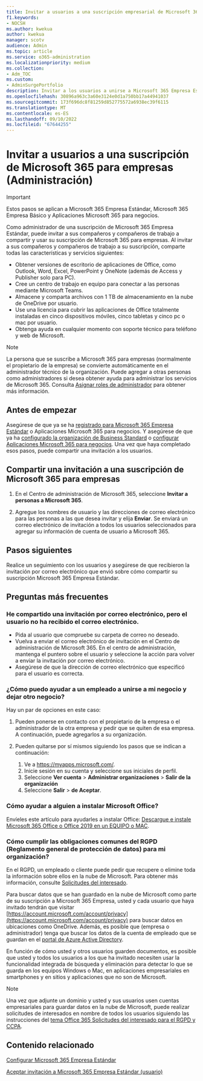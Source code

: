 ```yaml
---
title: Invitar a usuarios a una suscripción empresarial de Microsoft 365
f1.keywords:
- NOCSH
ms.author: kwekua
author: kwekua
manager: scotv
audience: Admin
ms.topic: article
ms.service: o365-administration
ms.localizationpriority: medium
ms.collection:
- Adm_TOC
ms.custom:
- AdminSurgePortfolio
description: Invitar a los usuarios a unirse a Microsoft 365 Empresa Estándar organización
ms.openlocfilehash: 30896a963c3a60e3124e0d1a750bb17a44941037
ms.sourcegitcommit: 173f696dc8f81259d852775572a6938ec39f6115
ms.translationtype: MT
ms.contentlocale: es-ES
ms.lasthandoff: 09/10/2022
ms.locfileid: "67644255"
---
```

# <a name="invite-users-to-a-microsoft-365-for-business-subscription-admin"></a>Invitar a usuarios a una suscripción de Microsoft 365 para empresas (Administración)

> [!IMPORTANT]
> Estos pasos se aplican a Microsoft 365 Empresa Estándar, Microsoft 365 Empresa Básico y Aplicaciones Microsoft 365 para negocios.

Como administrador de una suscripción de Microsoft 365 Empresa Estándar, puede invitar a sus compañeros y compañeros de trabajo a compartir y usar su suscripción de Microsoft 365 para empresas. Al invitar a sus compañeros y compañeros de trabajo a su suscripción, comparte todas las características y servicios siguientes:

- Obtener versiones de escritorio de aplicaciones de Office, como Outlook, Word, Excel, PowerPoint y OneNote (además de Access y Publisher solo para PC).
- Cree un centro de trabajo en equipo para conectar a las personas mediante Microsoft Teams.
- Almacene y comparta archivos con 1 TB de almacenamiento en la nube de OneDrive por usuario.
- Use una licencia para cubrir las aplicaciones de Office totalmente instaladas en cinco dispositivos móviles, cinco tabletas y cinco pc o mac por usuario.
- Obtenga ayuda en cualquier momento con soporte técnico para teléfono y web de Microsoft.

> [!Note]
> La persona que se suscribe a Microsoft 365 para empresas (normalmente el propietario de la empresa) se convierte automáticamente en el administrador técnico de la organización. Puede agregar a otras personas como administradores si desea obtener ayuda para administrar los servicios de Microsoft 365. Consulta [Asignar roles de administrador](../add-users/assign-admin-roles.md) para obtener más información.

## <a name="before-you-begin"></a>Antes de empezar

Asegúrese de que ya se ha [registrado para Microsoft 365 Empresa Estándar](signup-business-standard.md) o Aplicaciones Microsoft 365 para negocios. Y asegúrese de que ya ha [configurado la organización de Business Standard](../setup/setup-business-standard.md) o [configurar Aplicaciones Microsoft 365 para negocios](../setup/setup-apps-for-business.md). Una vez que haya completado esos pasos, puede compartir una invitación a los usuarios.

## <a name="share-an-invitation-to-a-microsoft-365-for-business-subscription"></a>Compartir una invitación a una suscripción de Microsoft 365 para empresas

1. En el Centro de administración de Microsoft 365, seleccione **Invitar a personas a Microsoft 365**.

2. Agregue los nombres de usuario y las direcciones de correo electrónico para las personas a las que desea invitar y elija **Enviar**. Se enviará un correo electrónico de invitación a todos los usuarios seleccionados para agregar su información de cuenta de usuario a Microsoft 365.

## <a name="next-steps"></a>Pasos siguientes

Realice un seguimiento con los usuarios y asegúrese de que recibieron la invitación por correo electrónico que envió sobre cómo compartir su suscripción Microsoft 365 Empresa Estándar.

## <a name="frequently-asked-questions"></a>Preguntas más frecuentes

### <a name="i-shared-an-email-invite-but-the-user-didnt-receive-the-email"></a>He compartido una invitación por correo electrónico, pero el usuario no ha recibido el correo electrónico.

- Pida al usuario que compruebe su carpeta de correo no deseado.
- Vuelva a enviar el correo electrónico de invitación en el Centro de administración de Microsoft 365. En el centro de administración, mantenga el puntero sobre el usuario y seleccione la acción para volver a enviar la invitación por correo electrónico.
- Asegúrese de que la dirección de correo electrónico que especificó para el usuario es correcta.

### <a name="how-can-i-help-an-employee-join-my-business-and-leave-another-business"></a>¿Cómo puedo ayudar a un empleado a unirse a mi negocio y dejar otro negocio?

Hay un par de opciones en este caso:  

1. Pueden ponerse en contacto con el propietario de la empresa o el administrador de la otra empresa y pedir que se quiten de esa empresa. A continuación, puede agregarlos a su organización.  

2. Pueden quitarse por sí mismos siguiendo los pasos que se indican a continuación:

    1. Ve a https://myapps.microsoft.com/.
    2. Inicie sesión en su cuenta y seleccione sus iniciales de perfil.
    3. Seleccione **Ver cuenta** > **Administrar organizaciones** > **Salir de la organización**
    4. Seleccione **Salir** > **de Aceptar**.

### <a name="how-do-i-help-someone-install-microsoft-office"></a>Cómo ayudar a alguien a instalar Microsoft Office?

Envíeles este artículo para ayudarles a instalar Office: [Descargue e instale Microsoft 365 Office o Office 2019 en un EQUIPO o MAC](https://support.microsoft.com/office/download-and-install-or-reinstall-microsoft-365-or-office-2019-on-a-pc-or-mac-4414eaaf-0478-48be-9c42-23adc4716658).

### <a name="how-do-i-meet-common-gdpr-general-data-protection-regulation-obligations-for-my-organization"></a>Cómo cumplir las obligaciones comunes del RGPD (Reglamento general de protección de datos) para mi organización?

En el RGPD, un empleado o cliente puede pedir que recupere o elimine toda la información sobre ellos en la nube de Microsoft. Para obtener más información, consulte [Solicitudes del interesado](/compliance/regulatory/gdpr-data-subject-requests).

Para buscar datos que se han guardado en la nube de Microsoft como parte de su suscripción a Microsoft 365 Empresa, usted y cada usuario que haya invitado tendrán que visitar [https://account.microsoft.com/account/privacy](https://account.microsoft.com/account/privacy) para buscar datos en ubicaciones como OneDrive.  Además, es posible que (empresa o administrador) tenga que buscar los datos de la cuenta de empleado que se guardan en el [portal de Azure Active Directory](/compliance/regulatory/gdpr-dsr-office365).

En función de cómo usted y otros usuarios guarden documentos, es posible que usted y todos los usuarios a los que ha invitado necesiten usar la funcionalidad integrada de búsqueda y eliminación para detectar lo que se guarda en los equipos Windows o Mac, en aplicaciones empresariales en smartphones y en sitios y aplicaciones que no son de Microsoft.

> [!NOTE]
> Una vez que adjunte un dominio y usted y sus usuarios usen cuentas empresariales para guardar datos en la nube de Microsoft, puede realizar solicitudes de interesados en nombre de todos los usuarios siguiendo las instrucciones del [tema Office 365 Solicitudes del interesado para el RGPD y CCPA](/compliance/regulatory/gdpr-dsr-office365).

## <a name="related-content"></a>Contenido relacionado

[Configurar Microsoft 365 Empresa Estándar](../setup/setup-business-standard.md)

[Aceptar invitación a Microsoft 365 Empresa Estándar (usuario)](user-invite-business-standard.md)
